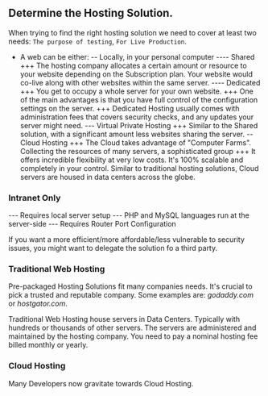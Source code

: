 ## Determine the Hosting Solution.

When trying to find the right hosting solution we need to cover at least two needs: `The purpose of testing`, `For Live Production`.

- A web can be either:
  -- Locally, in your personal computer
  ---- Shared
  +++ The hosting company allocates a certain amount or resource to your website depending on the Subscription plan. Your website would co-live along with other websites within the same server.
  ---- Dedicated
  +++ You get to occupy a whole server for your own website.
  +++ One of the main advantages is that you have full control of the configuration settings on the server.
  +++ Dedicated Hosting usually comes with administration fees that covers security checks, and any updates your server might need.
  --- Virtual Private Hosting
  +++ Similar to the Shared solution, with a significant amount less websites sharing the server.
  -- Cloud Hosting
  +++ The Cloud takes advantage of "Computer Farms". Collecting the resources of many servers, a sophisticated group
  +++ It offers incredible flexibility at very low costs. It's 100% scalable and completely in your control. Similar to traditional hosting solutions, Cloud servers are housed in data centers across the globe.

### Intranet Only

--- Requires local server setup
--- PHP and MySQL languages run at the server-side
--- Requires Router Port Configuration

If you want a more efficient/more affordable/less vulnerable to security issues, you might want to delegate the solution fo a third party.

### Traditional Web Hosting

Pre-packaged Hosting Solutions fit many companies needs. It's crucial to pick a trusted and reputable company. Some examples are: _godaddy.com_ or _hostgator.com_.

Traditional Web Hosting house servers in Data Centers. Typically with hundreds or thousands of other servers. The servers are administered and maintained by the hosting company. You need to pay a nominal hosting fee billed monthly or yearly.

### Cloud Hosting

Many Developers now gravitate towards Cloud Hosting.
